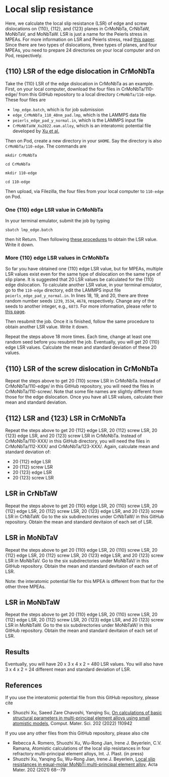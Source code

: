 # Local slip resistance

Here, we calculate the local slip resistance (LSR) of edge and screw dislocations on {110}, {112}, and {123} planes in CrMoNbTa, CrNbTaW, MoNbTaV, and MoNbTaW. LSR is just a name for the Peierls stress in MPEAs. For more information on LSR and Peierls stress, read [this paper](http://dx.doi.org/10.1016/j.actamat.2020.10.042). Since there are two types of dislocations, three types of planes, and four MPEAs, you need to prepare 24 directories on your local computer and on Pod, respectively.

## {110} LSR of the edge dislocation in CrMoNbTa

Take the {110} LSR of the edge dislocation in CrMoNbTa as an example. First, on your local computer, download the four files in CrMoNbTa/110-edge/ from this GitHub repository to a local directory `CrMoNbTa/110-edge`. These four files are

- `lmp_edge.batch`, which is for job submission
- `edge_CrMoNbTa_110_40nm_pad.lmp`, which is the LAMMPS data file
- `peierls_edge_pad_y_normal.in`, which is the LAMMPS input file
- `CrMoNbTaVW_Xu2022.eam.alloy`, which is an interatomic potential file developed by [Xu et al.](http://dx.doi.org/10.1016/j.commatsci.2021.110942)

Then on Pod, create a new directory in your `$HOME`. Say the directory is also `CrMoNbTa/110-edge`. The commands are

`mkdir CrMoNbTa`

`cd CrMoNbTa`

`mkdir 110-edge`

`cd 110-edge`

Then upload, via Filezilla, the four files from your local computer to `110-edge` on Pod.

### One {110} edge LSR value in CrMoNbTa

In your terminal emulator, submit the job by typing

`sbatch lmp_edge.batch`

then hit Return. Then following [these procedures](https://github.com/shuozhixu/LAMMPSatUCSB/#LSR) to obtain the LSR value. Write it down.


### More {110} edge LSR values in CrMoNbTa

So far you have obtained one {110} edge LSR value, but for MPEAs, multiple LSR values exist even for the same type of dislocation on the same type of slip plane. It is suggested that 20 LSR values be calculated for the {110} edge dislocation. To calculate another LSR value, in your terminal emulator, go to the `110-edge` directory, edit the LAMMPS input file `peierls_edge_pad_y_normal.in`. In lines 18, 19, and 20, there are three random number seeds `1239`, `3534`, `4678`, respectively. Change any of the seeds to another integer, e.g., `6873`. For more information, please refer to [this page](https://lammps.sandia.gov/doc/set.html).

Then resubmit the job. Once it is finished, follow the same procedure to obtain another LSR value. Write it down.

Repeat the steps above 18 more times. Each time, change at least one random seed before you resubmit the job. Eventually, you will get 20 {110} edge LSR values. Calculate the mean and standard deviation of these 20 values.

## {110} LSR of the screw dislocation in CrMoNbTa

Repeat the steps above to get 20 {110} screw LSR in CrMoNbTa. Instead of CrMoNbTa/110-edge/ in this GitHub repository, you will need the files in CrMoNbTa/110-screw/. Note that some file names are slightly different from those for the edge dislocation. Once you have all LSR values, calculate their mean and standard deviation.

## {112} LSR and {123} LSR in CrMoNbTa

Repeat the steps above to get 20 {112} edge LSR, 20 {112} screw LSR, 20 {123} edge LSR, and 20 {123} screw LSR in CrMoNbTa. Instead of CrMoNbTa/110-XXX/ in this GitHub directory, you will need the files in CrMoNbTa/112-XXX/ and CrMoNbTa/123-XXX/. Again, calculate mean and standard deviation of:

- 20 {112} edge LSR
- 20 {112} screw LSR
- 20 {123} edge LSR
- 20 {123} screw LSR

## LSR in CrNbTaW

Repeat the steps above to get 20 {110} edge LSR, 20 {110} screw LSR, 20 {112} edge LSR, 20 {112} screw LSR, 20 {123} edge LSR, and 20 {123} screw LSR in CrNbTaW. Go to the six subdirectories under CrNbTaW/ in this GitHub repository. Obtain the mean and standard devitaion of each set of LSR.

## LSR in MoNbTaV

Repeat the steps above to get 20 {110} edge LSR, 20 {110} screw LSR, 20 {112} edge LSR, 20 {112} screw LSR, 20 {123} edge LSR, and 20 {123} screw LSR in MoNbTaV. Go to the six subdirectories under MoNbTaV/ in this GitHub repository. Obtain the mean and standard devitaion of each set of LSR.

Note: the interatomic potential file for this MPEA is different from that for the other three MPEAs.

## LSR in MoNbTaW

Repeat the steps above to get 20 {110} edge LSR, 20 {110} screw LSR, 20 {112} edge LSR, 20 {112} screw LSR, 20 {123} edge LSR, and 20 {123} screw LSR in MoNbTaW. Go to the six subdirectories under MoNbTaW/ in this GitHub repository. Obtain the mean and standard devitaion of each set of LSR.

## Results

Eventually, you will have 20 x 3 x 4 x 2 = 480 LSR values. You will also have 3 x 4 x 2 = 24 different mean and standard deviation of LSR.

## References

If you use the interatomic potential file from this GitHub repository, please cite

- Shuozhi Xu, Saeed Zare Chavoshi, Yanqing Su, [On calculations of basic structural parameters in multi-principal element alloys using small atomistic models](http://dx.doi.org/10.1016/j.commatsci.2021.110942), Comput. Mater. Sci. 202 (2022) 110942

If you use any other files from this GitHub repository, please also cite

- Rebecca A. Romero, Shuozhi Xu, Wu-Rong Jian, Irene J. Beyerlein, C.V. Ramana, Atomistic calculations of the local slip resistances in four refractory multi-principal element alloys, Int. J. Plast. (in press)
- Shuozhi Xu, Yanqing Su, Wu-Rong Jian, Irene J. Beyerlein, [Local slip resistances in equal-molar MoNbTi multi-principal element alloy](http://dx.doi.org/10.1016/j.actamat.2020.10.042), Acta Mater. 202 (2021) 68--79